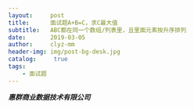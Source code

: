 ```yaml
---
layout:     post
title:      面试题A+B=C，求C最大值
subtitle:   ABC都在同一个数组/列表里，且里面元素按升序排列
date:       2019-03-05
author:     clyz-mm
header-img: img/post-bg-desk.jpg
catalog: 	 true
tags:
    - 面试题
---  
```


___惠群商业数据技术有限公司___
